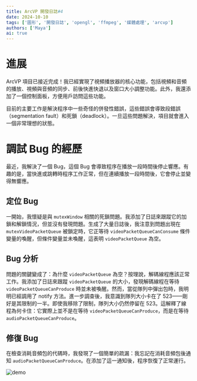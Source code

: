 ```yaml
---
title: ArcVP 開發日誌#4
date: 2024-10-10
tags: ['圖形', '開發日誌', 'opengl', 'ffmpeg', '媒體處理', 'arcvp']
authors: ['Maya']
ai: true
---
```


# 進展

ArcVP 項目已接近完成！我已經實現了視頻播放器的核心功能，包括視頻和音頻的播放、視頻與音頻的同步、前後快進快退以及窗口大小調整功能。此外，我還添加了一個控制面板，方便用戶訪問這些功能。

目前的主要工作是解決程序中一些奇怪的併發性錯誤，這些錯誤會導致段錯誤（segmentation fault）和死鎖（deadlock）。一旦這些問題解決，項目就會進入一個非常理想的狀態。

# 調試 Bug 的經歷

最近，我解決了一個 Bug，這個 Bug 會導致程序在播放一段時間後停止響應。有趣的是，當快進或跳轉時程序工作正常，但在連續播放一段時間後，它會停止並變得無響應。

## 定位 Bug

一開始，我懷疑是與 `mutexWindow` 相關的死鎖問題。我添加了日誌來跟蹤它的加鎖和解鎖情況，但並沒有發現問題。生成了大量日誌後，我注意到問題出現在 `mutexVideoPacketQueue` 被鎖定時，它正等待 `videoPacketQueueCanConsume` 條件變量的喚醒，但條件變量並未喚醒，這表明 `videoPacketQueue` 為空。

## Bug 分析

問題的關鍵變成了：為什麼 `videoPacketQueue` 為空？按理說，解碼線程應該正常工作。我添加了日誌來跟蹤 `videoPacketQueue` 的大小，發現解碼線程在等待 `videoPacketQueueCanProduce` 時並未被喚醒。然而，當從隊列中彈出包時，我明明已經調用了 notify 方法。進一步調查後，我意識到隊列大小卡在了 523——剛好是其限制的一半。即使我移除了限制，隊列大小仍然停留在 523。這解釋了線程為何卡住：它實際上並不是在等待 `videoPacketQueueCanProduce`，而是在等待 `audioPacketQueueCanProduce`。

## 修復 Bug

在檢查消耗音頻包的代碼時，我發現了一個簡單的疏漏：我忘記在消耗音頻包後通知 `audioPacketQueueCanProduce`。在添加了這一通知後，程序恢復了正常運行。

![demo](/devlog/devlog4-demostrate.png)